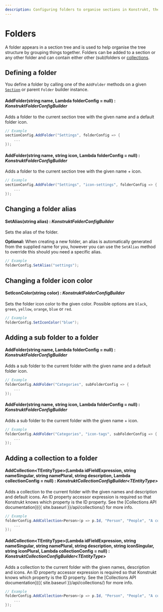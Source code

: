 ```yaml
---
description: Configuring folders to organise sections in Konstrukt, the fluent administration panel builder for Umbraco.
---
```


# Folders

A folder appears in a section tree and is used to help organise the tree structure by grouping things together. Folders can be added to a section or any other folder and can contain either other (sub)folders or [collections](collections.md).

## Defining a folder

You define a folder by calling one of the `AddFolder` methods on a given [`Section`](sections.md) or parent `Folder` builder instance.

#### AddFolder(string name, Lambda folderConfig = null) : *KonstruktFolderConfigBuilder*

Adds a folder to the current section tree with the given name and a default folder icon.

````csharp
// Example
sectionConfig.AddFolder("Settings", folderConfig => {
    ...
});
````

#### AddFolder(string name, string icon, Lambda folderConfig = null) : *KonstruktFolderConfigBuilder*

Adds a folder to the current section tree with the given name + icon.

````csharp
// Example
sectionConfig.AddFolder("Settings", "icon-settings", folderConfig => {
    ...
});
````

## Changing a folder alias

#### SetAlias(string alias) : *KonstruktFolderConfigBuilder*

Sets the alias of the folder.  

**Optional:** When creating a new folder, an alias is automatically generated from the supplied name for you, however you can use the `SetAlias` method to override this should you need a specific alias.

````csharp
// Example
folderConfig.SetAlias("settings");
````

## Changing a folder icon color

#### SetIconColor(string color) : *KonstruktFolderConfigBuilder*

Sets the folder icon color to the given color.  Possible options are `black`, `green`, `yellow`, `orange`, `blue` or `red`.

````csharp
// Example
folderConfig.SetIconColor("blue");
````

## Adding a sub folder to a folder

#### AddFolder(string name, Lambda folderConfig = null) : *KonstruktFolderConfigBuilder*

Adds a sub folder to the current folder with the given name and a default folder icon.

````csharp
// Example
folderConfig.AddFolder("Categories", subFolderConfig => {
    ...
});
````

#### AddFolder(string name, string icon, Lambda folderConfig = null) : *KonstruktFolderConfigBuilder*

Adds a sub folder to the current folder with the given name + icon.

````csharp
// Example
folderConfig.AddFolder("Categories", "icon-tags", subFolderConfig => {
    ...
});
````

## Adding a collection to a folder

#### AddCollection&lt;TEntityType&gt;(Lambda idFieldExpression, string nameSingular, string namePlural, string description, Lambda collectionConfig = null) : *KonstruktCollectionConfigBuilder&lt;TEntityType&gt;*

Adds a collection to the current folder with the given names and description and default icons. An ID property accessor expression is required so that Konstrukt knows which property is the ID property. See the [Collections API documentation]({{ site.baseurl }}/api/collections/) for more info.

````csharp
// Example
folderConfig.AddCollection<Person>(p => p.Id, "Person", "People", "A collection of people", collectionConfig => {
    ...
});
````

#### AddCollection&lt;TEntityType&gt;(Lambda idFieldExpression, string nameSingular, string namePlural, string description, string iconSingular, string iconPlural, Lambda collectionConfig = null) : *KonstruktCollectionConfigBuilder&lt;TEntityType&gt;*

Adds a collection to the current folder with the given names, description and icons. An ID property accessor expression is required so that Konstrukt knows which property is the ID property. See the [Collections API documentation]({{ site.baseurl }}/api/collections/) for more info.

````csharp
// Example
folderConfig.AddCollection<Person>(p => p.Id, "Person", "People", "A collection of people", "icon-umb-users", "icon-umb-users", collectionConfig => {
    ...
});
````
